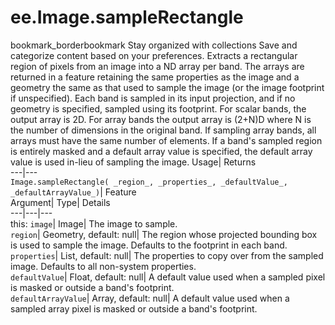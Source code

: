  
#  ee.Image.sampleRectangle 
bookmark_borderbookmark Stay organized with collections  Save and categorize content based on your preferences. 
Extracts a rectangular region of pixels from an image into a ND array per band. The arrays are returned in a feature retaining the same properties as the image and a geometry the same as that used to sample the image (or the image footprint if unspecified). Each band is sampled in its input projection, and if no geometry is specified, sampled using its footprint. For scalar bands, the output array is 2D. For array bands the output array is (2+N)D where N is the number of dimensions in the original band. If sampling array bands, all arrays must have the same number of elements. If a band's sampled region is entirely masked and a default array value is specified, the default array value is used in-lieu of sampling the image. Usage| Returns  
---|---  
`Image.sampleRectangle( _region_, _properties_, _defaultValue_, _defaultArrayValue_)`| Feature  
Argument| Type| Details  
---|---|---  
this: `image`| Image| The image to sample.  
`region`| Geometry, default: null| The region whose projected bounding box is used to sample the image. Defaults to the footprint in each band.  
`properties`| List, default: null| The properties to copy over from the sampled image. Defaults to all non-system properties.  
`defaultValue`| Float, default: null| A default value used when a sampled pixel is masked or outside a band's footprint.  
`defaultArrayValue`| Array, default: null| A default value used when a sampled array pixel is masked or outside a band's footprint.  
